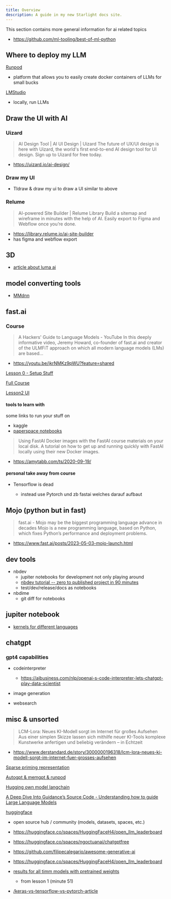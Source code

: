```yaml
---
title: Overview
description: A guide in my new Starlight docs site.
---
```


This section contains more general information for ai related topics

- https://github.com/ml-tooling/best-of-ml-python

## Where to deploy my LLM

[Runpod](https://youtu.be/TP2yID7Ubr4?feature=shared)

- platform that allows you to easily create docker containers of LLMs for small bucks

[LMStudio](https://lmstudio.ai/)

- locally, run LLMs

## Draw the UI with AI

### Uizard

> AI Design Tool | AI UI Design | Uizard
> The future of UX/UI design is here with Uizard, the world's first end-to-end AI design tool for UI design. Sign up to Uizard for free today.

- https://uizard.io/ai-design/

### Draw my UI

- Tldraw & draw my ui to draw a UI similar to above

### Relume

> AI-powered Site Builder | Relume Library
> Build a sitemap and wireframe in minutes with the help of AI. Easily export to Figma and Webflow once you’re done.

- https://library.relume.io/ai-site-builder
- has figma and webflow export

## 3D

- [article about luma ai](https://3druck.com/programme/luma-ai-genie-3d-modelle-16124375/)

## model converting tools

- [MMdnn](https://pypi.org/project/mmdnn/)

## fast.ai

### Course

> A Hackers' Guide to Language Models - YouTube
> In this deeply informative video, Jeremy Howard, co-founder of fast.ai and creator of the ULMFiT approach on which all modern language models (LMs) are based...

- https://youtu.be/jkrNMKz9pWU?feature=shared

[Lesson 0 - Setup Stuff ](https://www.youtube.com/watch?v=gGxe2mN3kAg&ab_channel=JeremyHoward)

[Full Course](https://course.fast.ai/Lessons/lesson1.html)

[Lesson2 UI](../Lesson2)

#### tools to learn with

some links to run your stuff on

- kaggle
- [paperspace notebooks](https://www.paperspace.com/notebooks)

> Using FastAI Docker images with the FastAI course materials on your local disk.
> A tutorial on how to get up and running quickly with FastAI locally using their new Docker images.

- https://amytabb.com/ts/2020-09-19/

#### personal take away from course

- Tensorflow is dead

  - instead use Pytorch und zb fastai welches darauf aufbaut

## Mojo (python but in fast)

> fast.ai - Mojo may be the biggest programming language advance in decades
> Mojo is a new programming language, based on Python, which fixes Python’s performance and deployment problems.

- https://www.fast.ai/posts/2023-05-03-mojo-launch.html

## dev tools

- nbdev
  - jupiter notebooks for development not only playing around
  - [nbdev tutorial -- zero to published project in 90 minutes](https://www.youtube.com/watch?v=l7zS8Ld4_iA&ab_channel=JeremyHoward)
  - test/dev/release/docs as notebooks
- nbdime
  - git diff for notebooks

## jupiter notebook

- [kernels for different languages](https://github.com/jupyter/jupyter/wiki/Jupyter-kernels)

## chatgpt

### gpt4 capabilities

- codeinterpreter

  - https://aibusiness.com/nlp/openai-s-code-interpreter-lets-chatgpt-play-data-scientist

- image generation

- websearch

## misc & unsorted

> LCM-Lora: Neues KI-Modell sorgt im Internet für großes Aufsehen
> Aus einer simplen Skizze lassen sich mithilfe neuer KI-Tools komplexe Kunstwerke anfertigen und beliebig verändern – in Echtzeit

- https://www.derstandard.de/story/3000000196318/lcm-lora-neues-ki-modell-sorgt-im-internet-fuer-grosses-aufsehen

[Sparse priming representation](https://youtu.be/piRMk2KIx2o?feature=shared)

[Autogpt & memgpt & runpod](https://youtu.be/bMWXXPoDnDs?feature=shared)

[Hugging own model langchain](https://youtu.be/_j7JEDWuqLE?feature=shared)

[A Deep Dive Into Guidance’s Source Code - Understanding how to guide Large Language Models](https://betterprogramming.pub/a-deep-dive-into-guidances-source-code-16681a76fb20)

[huggingface](https://huggingface.co/)

- open source hub / community (models, datasets, spaces, etc.)

- https://huggingface.co/spaces/HuggingFaceH4/open_llm_leaderboard
- https://huggingface.co/spaces/ngoctuanai/chatgptfree

- https://github.com/filipecalegario/awesome-generative-ai

- https://huggingface.co/spaces/HuggingFaceH4/open_llm_leaderboard

- [results for all timm models with pretrained weights](https://github.com/huggingface/pytorch-image-models/tree/main/results)

  - from lesson 1 (minute 51)

- [/keras-vs-tensorflow-vs-pytorch-article](https://www.simplilearn.com/keras-vs-tensorflow-vs-pytorch-article)
